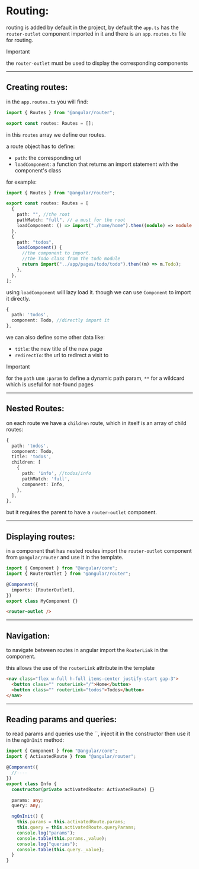 # Routing:

routing is added by default in the project, by default the `app.ts` has the `router-outlet` component imported in it and there is an `app.routes.ts` file for routing.

> [!IMPORTANT]
> the `router-outlet` must be used to display the corresponding components

---

## Creating routes:

in the `app.routes.ts` you will find:

```typescript
import { Routes } from "@angular/router";

export const routes: Routes = [];
```

in this `routes` array we define our routes.

a route object has to define:

- `path`: the corresponding url
- `loadComponent`: a function that returns an import statement with the component's class

for example:

```typescript
import { Routes } from "@angular/router";

export const routes: Routes = [
  {
    path: "", //the root
    pathMatch: "full", // a must for the root
    loadComponent: () => import("./home/home").then((module) => module.Home),
  },
  {
    path: "todos",
    loadComponent() {
      //the component to import.
      //the Todo class from the todo module
      return import("../app/pages/todo/todo").then((m) => m.Todo);
    },
  },
];
```

using `loadComponent` will lazy load it. though we can use `Component` to import it directly.

```typescript
{
  path: 'todos',
  component: Todo, //directly import it
},
```

we can also define some other data like:

- `title`: the new title of the new page
- `redirectTo`: the url to redirect a visit to

> [!IMPORTANT]
> for the `path` use `:param` to define a dynamic path param, `**` for a wildcard which is useful for not-found pages

---

## Nested Routes:

on each route we have a `children` route, which in itself is an array of child routes:

```typescript
{
  path: 'todos',
  component: Todo,
  title: 'todos',
  children: [
    {
      path: 'info', //todos/info
      pathMatch: 'full',
      component: Info,
    },
  ],
},
```

but it requires the parent to have a `router-outlet` component.

---

## Displaying routes:

in a component that has nested routes import the `router-outlet` component from `@angular/router` and use it in the template.

```typescript
import { Component } from "@angular/core";
import { RouterOutlet } from "@angular/router";

@Component({
  imports: [RouterOutlet],
})
export class MyComponent {}
```

```html
<router-outlet />
```

---

## Navigation:

to navigate between routes in angular import the `RouterLink` in the component.

this allows the use of the `routerLink` attribute in the template

```html
<nav class="flex w-full h-full items-center justify-start gap-3">
  <button class="" routerLink="/">Home</button>
  <button class="" routerLink="todos">Todos</button>
</nav>
```

---

## Reading params and queries:

to read params and queries use the ``, inject it in the constructor then use it in the `ngOnInit` method:

```typescript
import { Component } from "@angular/core";
import { ActivatedRoute } from "@angular/router";

@Component({
  //----
})
export class Info {
  constructor(private activatedRoute: ActivatedRoute) {}

  params: any;
  query: any;

  ngOnInit() {
    this.params = this.activatedRoute.params;
    this.query = this.activatedRoute.queryParams;
    console.log("params");
    console.table(this.params._value);
    console.log("queries");
    console.table(this.query._value);
  }
}
```
